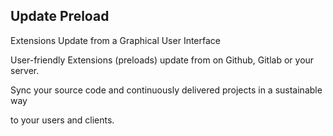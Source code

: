 ## Update Preload

Extensions Update from a Graphical User Interface

User-friendly Extensions (preloads) update from on Github, Gitlab or your server.

Sync your source code and continuously delivered projects in a sustainable way

to your users and clients.
